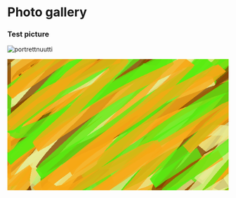 # Photo gallery

### Test picture


![portrettnuutti](/images/fredag-54.jpg)

![testohyeah](/images/farger2.png)

